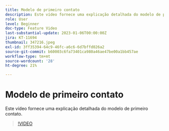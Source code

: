 ```yaml
---
title: Modelo de primeiro contato
description: Este vídeo fornece uma explicação detalhada do modelo de primeiro contato.
role: User
level: Beginner
doc-type: Feature Video
last-substantial-update: 2023-01-06T00:00:00Z
jira: KT-11694
thumbnail: 347216.jpeg
exl-id: 3ff35394-64c9-46fc-a6c6-6d7bffd026a2
source-git-commit: b60003c6fa73401ca980a46ae47be00a1bb457ae
workflow-type: tm+mt
source-wordcount: '28'
ht-degree: 21%

---
```


# Modelo de primeiro contato

Este vídeo fornece uma explicação detalhada do modelo de primeiro contato.

>[!VIDEO](https://video.tv.adobe.com/v/347216/?quality=12&learn=on)

